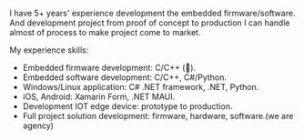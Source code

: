 I have 5+ years' experience development the embedded firmware/software. And development project from proof of concept to production I can handle almost of process to make project come to market.

My experience skills:
- Embedded firmware development: C/C++ (💪).
- Embedded software development: C/C++, C#/Python.
- Windows/Linux application: C# .NET framework, .NET, Python.
- iOS, Android: Xamarin Form, .NET MAUI.
- Development IOT edge device: prototype to production.
- Full project solution development: firmware, hardware, software.(we are agency)
